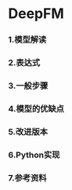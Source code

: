 # DeepFM

### 1.模型解读

 ### 2.表达式

### 3.一般步骤

### 4.模型的优缺点

### 5.改进版本

### 6.Python实现

### 7.参考资料


